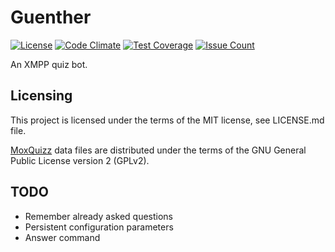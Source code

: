 # Guenther
[![License](http://img.shields.io/badge/license-MIT-blue.svg)](https://github.com/uutils/coreutils/blob/master/LICENSE)
[![Code Climate](https://codeclimate.com/github/foobar0815/guenther/badges/gpa.svg)](https://codeclimate.com/github/foobar0815/guenther) [![Test Coverage](https://codeclimate.com/github/foobar0815/guenther/badges/coverage.svg)](https://codeclimate.com/github/foobar0815/guenther/coverage) [![Issue Count](https://codeclimate.com/github/foobar0815/guenther/badges/issue_count.svg)](https://codeclimate.com/github/foobar0815/guenther)

An XMPP quiz bot.

## Licensing

This project is licensed under the terms of the MIT license, see LICENSE.md
file.

[MoxQuizz](http://moxquizz.de) data files are distributed under the terms of the
GNU General Public License version 2 (GPLv2).

## TODO

* Remember already asked questions
* Persistent configuration parameters
* Answer command
